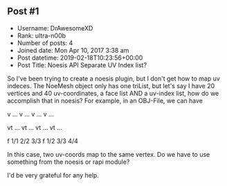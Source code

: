 ## Post #1
- Username: DrAwesomeXD
- Rank: ultra-n00b
- Number of posts: 4
- Joined date: Mon Apr 10, 2017 3:38 am
- Post datetime: 2019-02-18T10:23:56+00:00
- Post Title: Noesis API Separate UV Index list?

So I've been trying to create a noesis plugin, but I don't get how to map uv indeces.
The NoeMesh object only has one triList, but let's say I have 20 vertices and 40 uv-coordinates, a face list AND a uv-index list, how do we accomplish that in noesis? For example, in an OBJ-File, we can have

v ...
v ...
v ...
v ...

vt ...
vt ...
vt ...
vt ...

f 1/1 2/2 3/3
f 1/2 3/3 4/4

In this case, two uv-coords map to the same vertex. 
Do we have to use something from the noesis or rapi module? 

I'd be very grateful for any help.
